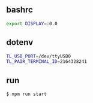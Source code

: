 


## bashrc

```sh
export DISPLAY=:0.0
```

## dotenv

```sh
TL_USB_PORT=/dev/ttyUSB0
TL_PAIR_TERMINAL_ID=2164328241
```

## run

```sh
$ npm run start
```
